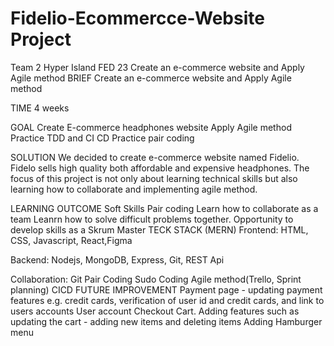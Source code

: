 # Fidelio-Ecommercce-Website Project
Team 2  Hyper Island FED 23
Create an e-commerce website and Apply Agile method
BRIEF
Create an e-commerce website and Apply Agile method

TIME
4 weeks

GOAL
Create E-commerce headphones website Apply Agile method Practice TDD and CI CD Practice pair coding

SOLUTION
We decided to create e-commerce website named Fidelio. Fidelo sells high quality both affordable and expensive headphones. The focus of this project is not only about learning technical skills but also learning how to collaborate and implementing agile method.

LEARNING OUTCOME
Soft Skills
Pair coding
Learn how to collaborate as a team
Leanrn how to solve difficult problems together.
Opportunity to develop skills as a Skrum Master
TECK STACK (MERN)
Frontend:
HTML, CSS, Javascript, React,Figma

Backend:
Nodejs, MongoDB, Express, Git, REST Api

Collaboration:
Git
Pair Coding
Sudo Coding
Agile method(Trello, Sprint planning)
CICD
FUTURE IMPROVEMENT
Payment page - updating payment features e.g. credit cards, verification of user id and credit cards, and link to users accounts
User account
Checkout Cart. Adding features such as updating the cart - adding new items and deleting items
Adding Hamburger menu
